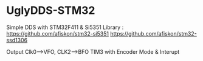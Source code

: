 # UglyDDS-STM32
Simple DDS with STM32F411 & Si5351
Library :
https://github.com/afiskon/stm32-si5351
https://github.com/afiskon/stm32-ssd1306

Output Clk0-->VFO, CLK2-->BFO
TIM3 with Encoder Mode & Interupt
